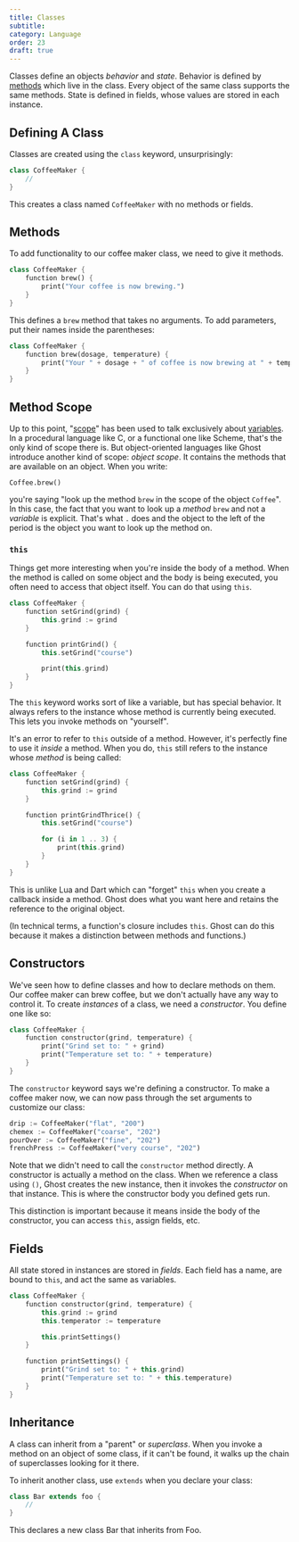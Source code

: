 ```yaml
---
title: Classes
subtitle:
category: Language
order: 23
draft: true
---
```


Classes define an objects _behavior_ and _state_. Behavior is defined by [methods](/docs/{{version}}/method-calls) which live in the class. Every object of the same class supports the same methods. State is defined in fields, whose values are stored in each instance.

## Defining A Class
Classes are created using the `class` keyword, unsurprisingly:

```dart
class CoffeeMaker {
    //
}
```

This creates a class named `CoffeeMaker` with no methods or fields.

## Methods
To add functionality to our coffee maker class, we need to give it methods.

```dart
class CoffeeMaker {
    function brew() {
        print("Your coffee is now brewing.")
    }
}
```

This defines a `brew` method that takes no arguments. To add parameters, put their names inside the parentheses:

```dart
class CoffeeMaker {
    function brew(dosage, temperature) {
        print("Your " + dosage + " of coffee is now brewing at " + temperature + " degrees.")
    }
}
```

## Method Scope
Up to this point, "[scope](/docs/{{version}}/variables#scope)" has been used to talk exclusively about [variables](/docs/{{version}}/variables). In a procedural language like C, or a functional one like Scheme, that's the only kind of scope there is. But object-oriented languages like Ghost introduce another kind of scope: _object scope_. It contains the methods that are available on an object. When you write:

```
Coffee.brew()
```

you're saying "look up the method `brew` in the scope of the object `Coffee`". In this case, the fact that you want to look up a _method_ `brew` and not a _variable_ is explicit. That's what `.` does and the object to the left of the period is the object you want to look up the method on.

### `this`
Things get more interesting when you're inside the body of a method. When the method is called on some object and the body is being executed, you often need to access that object itself. You can do that using `this`.

```dart
class CoffeeMaker {
    function setGrind(grind) {
        this.grind := grind
    }

    function printGrind() {
        this.setGrind("course")

        print(this.grind)
    }
}
```

The `this` keyword works sort of like a variable, but has special behavior. It always refers to the instance whose method is currently being executed. This lets you invoke methods on "yourself".

It's an error to refer to `this` outside of a method. However, it's perfectly fine to use it _inside_ a method. When you do, `this` still refers to the instance whose _method_ is being called:

```dart
class CoffeeMaker {
    function setGrind(grind) {
        this.grind := grind
    }

    function printGrindThrice() {
        this.setGrind("course")

        for (i in 1 .. 3) {
            print(this.grind)
        }
    }
}
```

This is unlike Lua and Dart which can "forget" `this` when you create a callback inside a method. Ghost does what you want here and retains the reference to the original object.

(In technical terms, a function's closure includes `this`. Ghost can do this because it makes a distinction between methods and functions.)

## Constructors
We've seen how to define classes and how to declare methods on them. Our coffee maker can brew coffee, but we don't actually have any way to control it. To create _instances_ of a class, we need a _constructor_. You define one like so:

```dart
class CoffeeMaker {
    function constructor(grind, temperature) {
        print("Grind set to: " + grind)
        print("Temperature set to: " + temperature)
    }
}
```

The `constructor` keyword says we're defining a constructor. To make a coffee maker now, we can now pass through the set arguments to customize our class:

```dart
drip := CoffeeMaker("flat", "200")
chemex := CoffeeMaker("coarse", "202")
pourOver := CoffeeMaker("fine", "202")
frenchPress := CoffeeMaker("very course", "202")
```

Note that we didn't need to call the `constructor` method directly. A constructor is actually a method on the class. When we reference a class using `()`, Ghost creates the new instance, then it invokes the _constructor_ on that instance. This is where the constructor body you defined gets run.

This distinction is important because it means inside the body of the constructor, you can access `this`, assign fields, etc.

## Fields
All state stored in instances are stored in _fields_. Each field has a name, are bound to `this`, and act the same as variables.

```dart
class CoffeeMaker {
    function constructor(grind, temperature) {
        this.grind := grind
        this.temperator := temperature

        this.printSettings()
    }

    function printSettings() {
        print("Grind set to: " + this.grind)
        print("Temperature set to: " + this.temperature)
    }
}
```

## Inheritance
A class can inherit from a "parent" or _superclass_. When you invoke a method on an object of some class, if it can't be found, it walks up the chain of superclasses looking for it there.

To inherit another class, use `extends` when you declare your class:

```dart
class Bar extends foo {
    //
}
```

This declares a new class Bar that inherits from Foo.